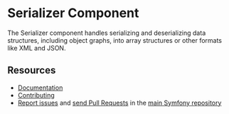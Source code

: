 Serializer Component
====================

The Serializer component handles serializing and deserializing data structures,
including object graphs, into array structures or other formats like XML and
JSON.

Resources
---------

 * [Documentation](https://symfony.com/doc/current/components/serializer.html)
 * [Contributing](https://symfony.com/doc/current/contributing/index.html)
 * [Report issues](https://github.com/symfony/symfony/issues) and
   [send Pull Requests](https://github.com/symfony/symfony/pulls)
   in the [main Symfony repository](https://github.com/symfony/symfony)
